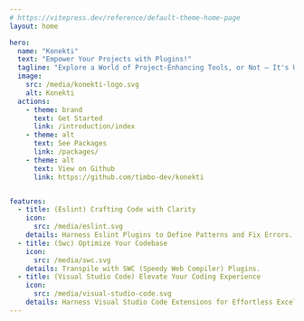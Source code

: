 ```yaml
---
# https://vitepress.dev/reference/default-theme-home-page
layout: home

hero:
  name: "Konekti"
  text: "Empower Your Projects with Plugins!"
  tagline: "Explore a World of Project-Enhancing Tools, or Not – It's Up to You!."
  image:
    src: /media/konekti-logo.svg
    alt: Konekti
  actions:
    - theme: brand
      text: Get Started
      link: /introduction/index
    - theme: alt
      text: See Packages
      link: /packages/
    - theme: alt
      text: View on Github
      link: https://github.com/timbo-dev/konekti


features:
  - title: (Eslint) Crafting Code with Clarity
    icon:
      src: /media/eslint.svg
    details: Harness Eslint Plugins to Define Patterns and Fix Errors.
  - title: (Swc) Optimize Your Codebase
    icon:
      src: /media/swc.svg
    details: Transpile with SWC (Speedy Web Compiler) Plugins.
  - title: (Visual Studio Code) Elevate Your Coding Experience
    icon:
      src: /media/visual-studio-code.svg
    details: Harness Visual Studio Code Extensions for Effortless Excellence.
---
```


